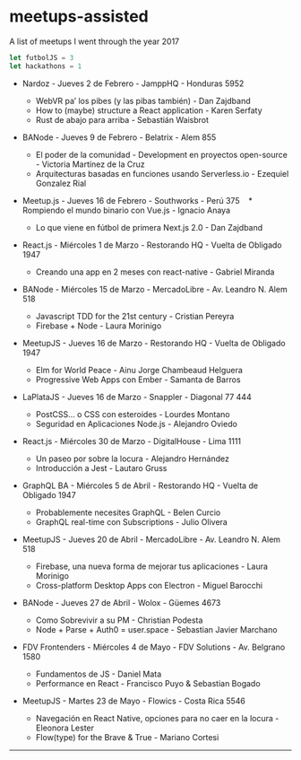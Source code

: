 # meetups-assisted
A list of meetups I went through the year 2017

```javascript
let futbolJS = 3
let hackathons = 1
```

* Nardoz - Jueves 2 de Febrero - JamppHQ - Honduras 5952
    * WebVR pa’ los pibes (y las pibas también) - Dan Zajdband
    * How to (maybe) structure a React application - Karen Serfaty
    * Rust de abajo para arriba - Sebastián Waisbrot

* BANode - Jueves 9 de Febrero - Belatrix - Alem 855
    * El poder de la comunidad - Development en proyectos open-source - Victoria Martínez de la Cruz
    * Arquitecturas basadas en funciones usando Serverless.io - Ezequiel Gonzalez Rial
    
* Meetup.js - Jueves 16 de Febrero - Southworks - Perú 375
    * Rompiendo el mundo binario con Vue.js - Ignacio Anaya 
    * Lo que viene en fútbol de primera Next.js 2.0 - Dan Zajdband
    
* React.js - Miércoles 1 de Marzo - Restorando HQ - Vuelta de Obligado 1947
   * Creando una app en 2 meses con react-native - Gabriel Miranda
    
* BANode - Miércoles 15 de Marzo - MercadoLibre - Av. Leandro N. Alem 518
   * Javascript TDD for the 21st century - Cristian Pereyra
   * Firebase + Node - Laura Morinigo    

* MeetupJS - Jueves 16 de Marzo - Restorando HQ - Vuelta de Obligado 1947
   * Elm for World Peace - Ainu Jorge Chambeaud Helguera
   * Progressive Web Apps con Ember - Samanta de Barros

* LaPlataJS - Jueves 16 de Marzo - Snappler - Diagonal 77 444
   * PostCSS... o CSS con esteroides - Lourdes Montano
   * Seguridad en Aplicaciones Node.js - Alejandro Oviedo
    
* React.js - Miércoles 30 de Marzo - DigitalHouse - Lima 1111
   * Un paseo por sobre la locura - Alejandro Hernández
   * Introducción a Jest - Lautaro Gruss

* GraphQL BA - Miércoles 5 de Abril - Restorando HQ - Vuelta de Obligado 1947
   * Probablemente necesites GraphQL - Belen Curcio
   * GraphQL real-time con Subscriptions - Julio Olivera

* MeetupJS - Jueves 20 de Abril - MercadoLibre - Av. Leandro N. Alem 518
   * Firebase, una nueva forma de mejorar tus aplicaciones - Laura Morinigo 
   * Cross-platform Desktop Apps con Electron - Miguel Barocchi
   
* BANode - Jueves 27 de Abril - Wolox - Güemes 4673
   * Como Sobrevivir a su PM - Christian Podesta
   * Node + Parse + Auth0 = user.space - Sebastian Javier Marchano

* FDV Frontenders - Miércoles 4 de Mayo - FDV Solutions - Av. Belgrano 1580
   * Fundamentos de JS - Daniel Mata
   * Performance en React - Francisco Puyo & Sebastian Bogado
      
* MeetupJS - Martes 23 de Mayo - Flowics - Costa Rica 5546
   * Navegación en React Native, opciones para no caer en la locura - Eleonora Lester  
   * Flow(type) for the Brave & True - Mariano Cortesi

___

